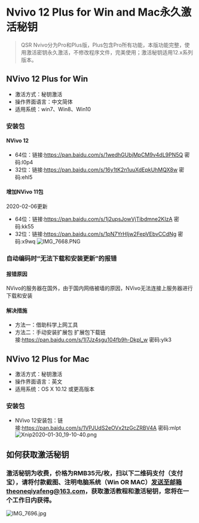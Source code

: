 # Nvivo 12 Plus for Win and Mac永久激活秘钥

> QSR Nvivo分为Pro和Plus版，Plus包含Pro所有功能，本版功能完整，使用激活密钥永久激活，不修改程序文件，完美使用；激活秘钥适用12.x系列版本。


## NVivo 12 Plus for Win 
* 激活方式：秘钥激活
* 操作界面语言：中文简体
* 适用系统：win7、Win8、Win10
### 安装包
#### NVivo 12
* 64位：链接:https://pan.baidu.com/s/1wedhGUbjMpCM9v4dL9PN5Q  密码:l0p4
* 32位：链接:https://pan.baidu.com/s/16y1tK2n1uuXdEpkUhMQX8w  密码:ehl5
#### 增加NVivo 11包 
2020-02-06更新
* 64位：链接:https://pan.baidu.com/s/1j2upsJowVjTibdmne2KIzA  密码:kk55
* 32位：链接:https://pan.baidu.com/s/1pN7YrHIjw2FepVEbvCCdNg  密码:x9wq
![IMG_7668.PNG](http://ww1.sinaimg.cn/large/0061W0odly1gbhxrpig3kj30ak078mxc.jpg)
### 自动编码时“无法下载和安装更新”的报错
#### 报错原因
NVivo的服务器在国外，由于国内网络被墙的原因，NVivo无法连接上服务器进行下载和安装
#### 解决措施
* 方法一：借助科学上网工具
* 方法二：手动安装扩展包 
扩展包下载链接:https://pan.baidu.com/s/1I7Jz4sgu104fb9h-Dkpl_w  密码:ylk3

## NVivo 12 Plus for Mac
* 激活方式：秘钥激活
* 操作界面语言：英文
* 适用系统：OS X 10.12 或更高版本
### 安装包
* NVivo 12安装包：链接:https://pan.baidu.com/s/1VPJUdS2eOVx2tzGcZRBV4A  密码:mlpt
![Xnip2020-01-30_19-10-40.png](http://ww1.sinaimg.cn/large/0061W0odly1gbhyg3dzglj30i80hktca.jpg)

## 如何获取激活秘钥
### 激活秘钥为收费，价格为RMB35元/枚，扫以下二维码支付（支付宝），请将付款截图、注明电脑系统（Win OR MAC）发送至邮箱theoneqiyafeng@163.com，获取激活教程和激活秘钥，您将在一个工作日内获得。
![IMG_7696.jpg](http://ww1.sinaimg.cn/large/0061W0odly1gbhynooatij309o0a2ab7.jpg)


